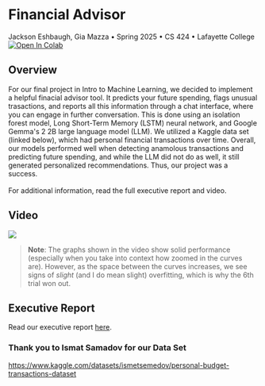 # Financial Advisor
Jackson Eshbaugh, Gia Mazza &bull; Spring 2025 &bull; CS 424 &bull; Lafayette College
<br /><a href="https://colab.research.google.com/github/jacksoneshbaugh/CS-424-Final-Project/blob/master/Final_Project_Mazza_Eshbaugh.ipynb" target="_parent"><img src="https://colab.research.google.com/assets/colab-badge.svg" alt="Open In Colab"/></a>

## Overview
For our final project in Intro to Machine Learning, we decided to implement a helpful finacial advisor tool. It predicts your future spending, flags unusual trasactions, and reports all this information through a chat interface, where you can engage in further conversation. This is done using an isolation forest model, Long Short-Term Memory (LSTM) neural network, and Google Gemma's 2 2B large language model (LLM). We utilized a Kaggle data set (linked below), which had personal financial transactions over time. Overall, our models performed well when detecting anamolous transactions and predicting future spending, and while the LLM did not do as well, it still generated personalized recommendations. Thus, our project was a success.  
<br />
For additional information, read the full executive report and video.

## Video

[![](https://markdown-videos-api.jorgenkh.no/youtube/QxdjZONUkJo)](https://youtu.be/QxdjZONUkJo)

> **Note**: The graphs shown in the video show solid performance (especially when you take into context how zoomed in the curves are). However, as the space between the curves increases, we see signs of _slight_ (and I do mean slight) overfitting, which is why the 6th trial won out.

## Executive Report
Read our executive report [here](https://github.com/jacksoneshbaugh/CS-424-Final-Project/blob/main/report/main.pdf).

### Thank you to Ismat Samadov for our Data Set
https://www.kaggle.com/datasets/ismetsemedov/personal-budget-transactions-dataset
